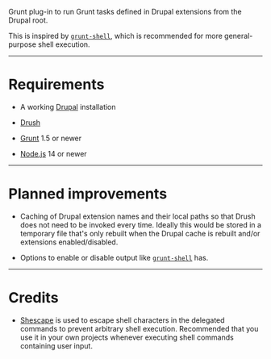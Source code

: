 Grunt plug-in to run Grunt tasks defined in Drupal extensions from the Drupal
root.

This is inspired by
[`grunt-shell`](https://github.com/sindresorhus/grunt-shell), which is
recommended for more general-purpose shell execution.

----

# Requirements

* A working [Drupal](https://www.drupal.org/) installation

* [Drush](https://www.drush.org/)

* [Grunt](https://gruntjs.com/) 1.5 or newer

* [Node.js](https://nodejs.org/) 14 or newer

----

# Planned improvements

* Caching of Drupal extension names and their local paths so that Drush does not need to be invoked every time. Ideally this would be stored in a temporary file that's only rebuilt when the Drupal cache is rebuilt and/or extensions enabled/disabled.

* Options to enable or disable output like [`grunt-shell`](https://github.com/sindresorhus/grunt-shell#options) has.

----

# Credits

* [Shescape](https://www.npmjs.com/package/shescape) is used to escape shell characters in the delegated commands to prevent arbitrary shell execution. Recommended that you use it in your own projects whenever executing shell commands containing user input.
